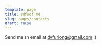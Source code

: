 ```yaml
---
template: page
title: sdfsdf me
slug: pages/contacts
draft: false
---
```

Send me an email at dvfurlong@gmail.com :)
